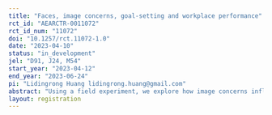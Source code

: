 ```yaml
---
title: "Faces, image concerns, goal-setting and workplace performance"
rct_id: "AEARCTR-0011072"
rct_id_num: "11072"
doi: "10.1257/rct.11072-1.0"
date: "2023-04-10"
status: "in_development"
jel: "D91, J24, M54"
start_year: "2023-04-12"
end_year: "2023-06-24"
pi: "Lidingrong Huang lidingrong.huang@gmail.com"
abstract: "Using a field experiment, we explore how image concerns influence workplace goal-setting (i.e. employee ambition) and subsequent employee productivity. The industry partner is a debt-collection firm with a workforce of agents working on debt repayment. "
layout: registration
---
```


